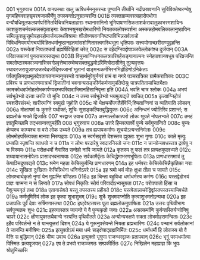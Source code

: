 001  भृगुरुवाच
001A वानप्रस्थाः खलु ऋषिधर्ममनुसरन्तः पुण्यानि तीर्थानि नदीप्रस्रवणानि सुविविक्तेष्वरण्येषु मृगमहिषवराहसृमरगजाकीर्णेषु तपस्यन्तोऽनुसञ्चरन्ति
001B त्यक्तग्राम्यवस्त्राहारोपभोगा वन्यौषधिमूलफलपर्णपरिमितविचित्रनियताहाराः स्थानासनिनो भूमिपाषाणसिकताशर्करावालुकाभस्मशायिनः काशकुशचर्मवल्कलसंवृताङ्गाः केशश्मश्रुनखरोमधारिणो नियतकालोपस्पर्शना अस्कन्नहोमबलिकालानुष्ठायिनः समित्कुशकुसुमोपहारहोमार्जनलब्धविश्रामाः शीतोष्णपवननिष्टप्तविभिन्नसर्वत्वचो विविधनियमयोगचर्याविहितधर्मानुष्ठानहृतमांसशोणितास्त्वगस्थिभूता धृतिपराः सत्त्वयोगाच्छरीराण्युद्वहन्ति
002a यस्त्वेतां नियतश्चर्यां ब्रह्मर्षिविहितां चरेत्
002c स दहेदग्निवद्दोषाञ्जयेल्लोकांश्च दुर्जयान्
003A परिव्राजकानां पुनराचारस्तद्यथा
003B विमुच्याग्निधनकलत्रपरिबर्हसङ्गानात्मनः स्नेहपाशानवधूय परिव्रजन्ति समलोष्टाश्मकाञ्चनास्त्रिवर्गप्रवृत्तेष्वारम्भेष्वसक्तबुद्धयोऽरिमित्रोदासीनेषु तुल्यवृत्तयः स्थावरजरायुजाण्डजस्वेदजोद्भिज्जानां भूतानां वाङ्मनःकर्मभिरनभिद्रोहिणोऽनिकेताः पर्वतपुलिनवृक्षमूलदेवतायतनान्यनुचरन्तो वासार्थमुपेयुर्नगरं ग्रामं वा नगरे पञ्चरात्रिका ग्रामैकरात्रिकाः
003C प्रविश्य च प्राणधारणमात्रार्थं द्विजातीनां भवनान्यसङ्कीर्णकर्मणामुपतिष्ठेयुः पात्रपतितायाचितभैक्षाः कामक्रोधदर्पमोहलोभकार्पण्यदम्भपरिवादाभिमानहिंसानिवृत्ता इति
004A भवति चात्र श्लोकः
004a अभयं सर्वभूतेभ्यो दत्त्वा चरति यो मुनिः
004c न तस्य सर्वभूतेभ्यो भयमुत्पद्यते क्वचित्
005a कृत्वाग्निहोत्रं स्वशरीरसंस्थं; शारीरमग्निं स्वमुखे जुहोति
005c यो भैक्षचर्योपगतैर्हविर्भि;श्चिताग्निनां स व्यतियाति लोकान्
006a मोक्षाश्रमं यः कुरुते यथोक्तं; शुचिः सुसङ्कल्पितबुद्धियुक्तः
006c अनिन्धनं ज्योतिरिव प्रशान्तं; स ब्रह्मलोकं श्रयते द्विजातिः
007  भरद्वाज उवाच
007a अस्माल्लोकात्परो लोकः श्रूयते नोपलभ्यते
007c तमहं ज्ञातुमिच्छामि तद्भवान्वक्तुमर्हति
008  भृगुरुवाच
008a उत्तरे हिमवत्पार्श्वे पुण्ये सर्वगुणान्विते
008c पुण्यः क्षेम्यश्च काम्यश्च स वरो लोक उच्यते
009a तत्र ह्यपापकर्माणः शुचयोऽत्यन्तनिर्मलाः
009c लोभमोहपरित्यक्ता मानवा निरुपद्रवाः
010a स स्वर्गसदृशो देशस्तत्र ह्युक्ताः शुभा गुणाः
010c काले मृत्युः प्रभवति स्पृशन्ति व्याधयो न च
011a न लोभः परदारेषु स्वदारनिरतो जनः
011c न चान्योन्यवधस्तत्र द्रव्येषु न च विस्मयः
011e परोक्षधर्मो नैवास्ति सन्देहो नापि जायते
012a कृतस्य तु फलं तत्र प्रत्यक्षमुपलभ्यते
012c शय्यायानासनोपेताः प्रासादभवनाश्रयाः
012e सर्वकामैर्वृताः केचिद्धेमाभरणभूषिताः
013a प्राणधारणमात्रं तु केषाञ्चिदुपपद्यते
013c श्रमेण महता केचित्कुर्वन्ति प्राणधारणम्
014a इह धर्मपराः केचित्केचिन्नैकृतिका नराः
014c सुखिता दुःखिताः केचिन्निर्धना धनिनोऽपरे
015a इह श्रमो भयं मोहः क्षुधा तीव्रा च जायते
015c लोभश्चार्थकृतो नॄणां येन मुह्यन्ति पण्डिताः
016a इह चिन्ता बहुविधा धर्माधर्मस्य कर्मणः
016c यस्तद्वेदोभयं प्राज्ञः पाप्मना न स लिप्यते
017a सोपधं निकृतिः स्तेयं परिवादोऽभ्यसूयता
017c परोपघातो हिंसा च पैशुन्यमनृतं तथा
018a एतानासेवते यस्तु तपस्तस्य प्रहीयते
018c यस्त्वेतान्नाचरेद्विद्वांस्तपस्तस्याभिवर्धते
019a कर्मभूमिरियं लोक इह कृत्वा शुभाशुभम्
019c शुभैः शुभमवाप्नोति कृत्वाशुभमतोऽन्यथा
020a इह प्रजापतिः पूर्वं देवाः सर्षिगणास्तथा
020c इष्ट्वेष्टतपसः पूता ब्रह्मलोकमुपाश्रिताः
021a उत्तरः पृथिवीभागः सर्वपुण्यतमः शुभः
021c इहत्यास्तत्र जायन्ते ये वै पुण्यकृतो जनाः
022a असत्कर्माणि कुर्वन्तस्तिर्यग्योनिषु चापरे
022c क्षीणायुषस्तथैवान्ये नश्यन्ति पृथिवीतले
023a अन्योन्यभक्षणे सक्ता लोभमोहसमन्विताः
023c इहैव परिवर्तन्ते न ते यान्त्युत्तरां दिशम्
024a ये गुरूनुपसेवन्ते नियता ब्रह्मचारिणः
024c पन्थानं सर्वलोकानां ते जानन्ति मनीषिणः
025a इत्युक्तोऽयं मया धर्मः सङ्क्षेपाद्ब्रह्मनिर्मितः
025c धर्माधर्मौ हि लोकस्य यो वै वेत्ति स बुद्धिमान्
026  भीष्म उवाच
026a इत्युक्तो भृगुणा राजन्भरद्वाजः प्रतापवान्
026c भृगुं परमधर्मात्मा विस्मितः प्रत्यपूजयत्
027a एष ते प्रभवो राजञ्जगतः सम्प्रकीर्तितः
027c निखिलेन महाप्राज्ञ किं भूयः श्रोतुमिच्छसि

